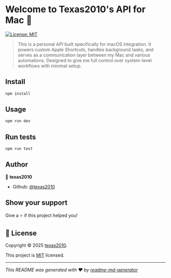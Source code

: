 # Welcome to Texas2010's API for Mac 🍎

[![License: MIT](https://img.shields.io/badge/License-MIT-yellow.svg)](https://github.com/texas2010/api.mac.texas2010.com/LICENSE)

> This is a personal API built specifically for macOS integration. It powers custom Apple Shortcuts, handles background tasks, and serves as a communication layer between my Mac and various automations. Designed to give me full control over system-level workflows with minimal setup.

## Install

```sh
npm install
```

## Usage

```sh
npm run dev
```

## Run tests

```sh
npm run test
```

## Author

👤 **texas2010**

- Github: [@texas2010](https://github.com/texas2010)

## Show your support

Give a ⭐️ if this project helped you!

## 📝 License

Copyright © 2025 [texas2010](https://github.com/texas2010).

This project is [MIT](LICENSE) licensed.

---

_This README was generated with ❤️ by [readme-md-generator](https://github.com/kefranabg/readme-md-generator)_

